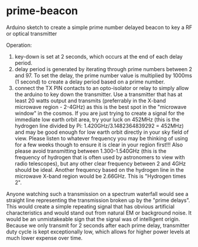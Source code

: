 # prime-beacon
Arduino sketch to create a simple prime number delayed beacon to key a RF or optical transmitter

Operation:
1) key-down is set at 2 seconds, which occurs at the end of each delay period.
2) delay period is generated by iterating through prime numbers between 2 and 97.  To set the delay, the prime number value is multiplied by 1000ms (1 second) to create a delay period based on a prime number.  
3) connect the TX PIN contacts to an opto-isolator or relay to simply allow the arduino to key down the transmitter.  Use a transmitter that has at least 20 watts output and transmits (preferrably in the X-band microwave region - 2-4GHz) as this is the best spot in the "microwave window" in the cosmos.  If you are just trying to create a signal for the immediate low earth orbit area, try your luck on 452MHz (this is the hydrogen line divided by Pi:  1.420GHz/3.1482364839292 = 452MHz) and may be good enough for low earth orbit directly in your sky field of view.  Please listen to whatever frequency you may be thinking of using for a few weeks though to ensure it is clear in your region first!!!   Also please avoid transmitting between 1.300-1.540GHz  (this is the frequency of hydrogen that is often used by astronomers to view with radio telescopes), but any other clear frequency between 2 and 4GHz should be ideal.  Another frequency based on the hydrogen line in the microwave X-band region would be 2.66GHz.  This is "Hydrogen times 2".

Anyone watching such a transmission on a spectrum waterfall would see a straight line representing the transmission broken up by the "prime delays".  This would create a simple repeating signal that has obvious artificial characteristics and would stand out from natural EM or background noise.  It would be an unmistakeable sign that the signal was of intelligent origin.  Because we only transmit for 2 seconds after each prime delay, transmitter duty cycle is kept exceptionally low, which allows for higher power levels at much lower expense over time.
